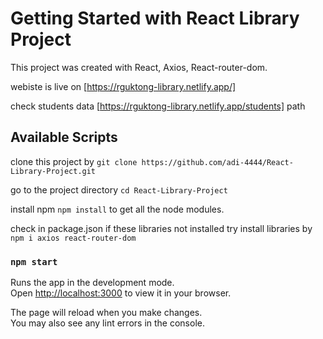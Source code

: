 # Getting Started with React Library Project

This project was created with React, Axios, React-router-dom.

webiste is live on [https://rguktong-library.netlify.app/]

check students data [https://rguktong-library.netlify.app/students] path

## Available Scripts

clone this project by `git clone https://github.com/adi-4444/React-Library-Project.git`

go to the project directory `cd React-Library-Project`

install npm `npm install` to get all the node modules.

check in package.json if these libraries not installed try
install libraries by `npm i axios react-router-dom`

### `npm start`

Runs the app in the development mode.\
Open [http://localhost:3000](http://localhost:3000) to view it in your browser.

The page will reload when you make changes.\
You may also see any lint errors in the console.
